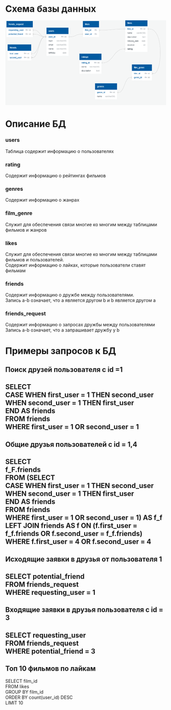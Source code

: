 # Схема базы данных
![Схема базы данных](assets/database_scheme.png)
# Описание БД
### users
Таблица содержит информацию о пользователях
### rating
Содержит информацию о рейтингах фильмов
### genres 
Содержит информацию о жанрах
### film_genre
Служит для обеспечения связи многие ко многим между таблицами фильмов и жанров
### likes
Служит для обеспечения связи многие ко многим между таблицами фильмов и пользователей.  
Содержит информацию о лайках, которые пользователи ставят фильмам
### friends
Содержит информацию о дружбе между пользователями.  
Запись a-b означает, что a является другом b и b является другом a
### friends_request 
Содержит информацию о запросах дружбы между пользователями
Запись a-b означает, что a запрашивает дружбу у b

# Примеры запросов к БД
## Поиск друзей пользователя с id =1  
SELECT  
CASE WHEN first_user = 1 THEN second_user  
WHEN second_user = 1 THEN first_user  
END AS friends  
FROM friends  
WHERE first_user = 1 OR second_user = 1  
---
## Общие друзья пользователей с id = 1,4  
SELECT  
f_F.friends  
FROM (SELECT  
CASE WHEN first_user = 1 THEN second_user  
WHEN second_user = 1 THEN first_user  
END AS friends  
FROM friends  
WHERE first_user = 1 OR second_user = 1) AS f_f  
LEFT JOIN friends AS f ON (f.first_user = f_f.friends OR f.second_user = f_f.friends)  
WHERE f.first_user = 4 OR f.second_user = 4 
---
## Исходящие заявки в друзья от пользователя 1  
SELECT potential_friend  
FROM friends_request  
WHERE requesting_user = 1  
---
## Входящие заявки в друзья пользователя с id = 3  
SELECT requesting_user  
FROM friends_request  
WHERE potential_friend = 3  
---
## Топ 10 фильмов по лайкам  
SELECT film_id  
FROM likes  
GROUP BY film_id  
ORDER BY count(user_id) DESC  
LIMIT 10 